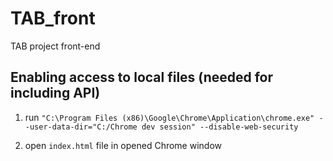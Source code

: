 # TAB_front
 TAB project front-end


## Enabling access to local files (needed for including API)
1. run ```"C:\Program Files (x86)\Google\Chrome\Application\chrome.exe" --user-data-dir="C:/Chrome dev session" --disable-web-security```

2. open ```index.html``` file in opened Chrome window